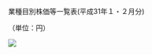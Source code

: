 業種目別株価等一覧表(平成31年１・２月分)

（単位：円）

![](https://www.nta.go.jp/tmp/6eb756bb-0dd3-4d49-9c41-3c1ea024716b/images/d71aa3d2052898b2e35d07b5d4a3b24231a5ae716199f6b418d5ebbf7ce736e4.jpg)